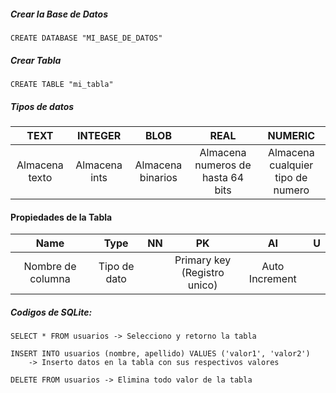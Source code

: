 ##### Crear la Base de Datos
	CREATE DATABASE "MI_BASE_DE_DATOS"
##### Crear Tabla
	CREATE TABLE "mi_tabla"

##### Tipos de datos

|      TEXT      |    INTEGER    |       BLOB        |               REAL                |              NUMERIC              |
| :------------: | :-----------: | :---------------: | :-------------------------------: | :-------------------------------: |
| Almacena texto | Almacena ints | Almacena binarios | Almacena numeros de hasta 64 bits | Almacena cualquier tipo de numero |

#### Propiedades de la Tabla

|       Name        |     Type     | NN  |               PK                |       AI       |  U  |
| :---------------: | :----------: | :-: | :-----------------------------: | :------------: | :-: |
| Nombre de columna | Tipo de dato |     | Primary key<br>(Registro unico) | Auto Increment |     |

##### Codigos de SQLite:
	SELECT * FROM usuarios -> Selecciono y retorno la tabla
	
	INSERT INTO usuarios (nombre, apellido) VALUES ('valor1', 'valor2')
		-> Inserto datos en la tabla con sus respectivos valores 
	
	DELETE FROM usuarios -> Elimina todo valor de la tabla

